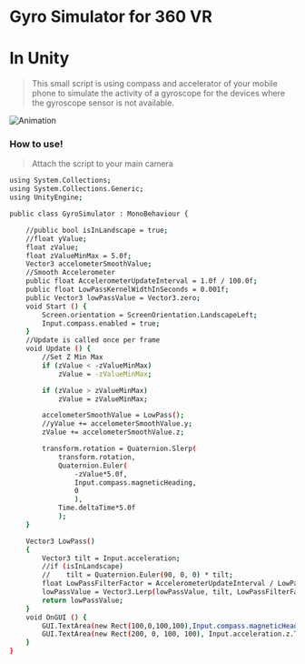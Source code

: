 # Gyro Simulator for 360 VR
# In Unity
>This small script is using compass and accelerator of your mobile phone to simulate the activity of a gyroscope for the devices where the gyroscope sensor is not available.

![Animation](/Animation.gif?raw=true "360VR")
### How to use!
> Attach the script to your main camera


```sh
using System.Collections;
using System.Collections.Generic;
using UnityEngine;

public class GyroSimulator : MonoBehaviour {

    //public bool isInLandscape = true;
    //float yValue;
    float zValue;
    float zValueMinMax = 5.0f;
    Vector3 accelometerSmoothValue;
    //Smooth Accelerometer
    public float AccelerometerUpdateInterval = 1.0f / 100.0f;
    public float LowPassKernelWidthInSeconds = 0.001f;
    public Vector3 lowPassValue = Vector3.zero;
    void Start () {
        Screen.orientation = ScreenOrientation.LandscapeLeft;
        Input.compass.enabled = true;
    }
    //Update is called once per frame
    void Update () {
        //Set Z Min Max
        if (zValue < -zValueMinMax)
            zValue = -zValueMinMax;

        if (zValue > zValueMinMax)
            zValue = zValueMinMax;

        accelometerSmoothValue = LowPass();
		//yValue += accelometerSmoothValue.y;
        zValue += accelometerSmoothValue.z;

        transform.rotation = Quaternion.Slerp(
            transform.rotation,
            Quaternion.Euler(
                -zValue*5.0f,
                Input.compass.magneticHeading, 
                0
                ),
            Time.deltaTime*5.0f
            );
	}

	Vector3 LowPass()
	{
        Vector3 tilt = Input.acceleration;
        //if (isInLandscape)
        //    tilt = Quaternion.Euler(90, 0, 0) * tilt;
		float LowPassFilterFactor = AccelerometerUpdateInterval / LowPassKernelWidthInSeconds;
		lowPassValue = Vector3.Lerp(lowPassValue, tilt, LowPassFilterFactor);
		return lowPassValue;
	}
	void OnGUI () {
		GUI.TextArea(new Rect(100,0,100,100),Input.compass.magneticHeading.ToString());
        GUI.TextArea(new Rect(200, 0, 100, 100), Input.acceleration.z.ToString());
    }
}
```